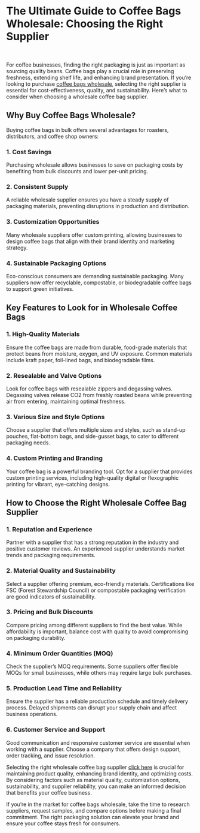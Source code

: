 <p><!-- x-tinymce/html --></p>
<h1 data-pm-slice="1 1 []">The Ultimate Guide to Coffee Bags Wholesale: Choosing the Right Supplier</h1>
<p data-pm-slice="1 1 []">&nbsp;</p>
<p>For coffee businesses, finding the right packaging is just as important as sourcing quality beans. Coffee bags play a crucial role in preserving freshness, extending shelf life, and enhancing brand presentation. If you&rsquo;re looking to purchase <a href="https://bowepack.com/collections/custom-coffee-packaging">coffee bags wholesale</a>, selecting the right supplier is essential for cost-effectiveness, quality, and sustainability. Here&rsquo;s what to consider when choosing a wholesale coffee bag supplier.</p>
<h2>Why Buy Coffee Bags Wholesale?</h2>
<p>Buying coffee bags in bulk offers several advantages for roasters, distributors, and coffee shop owners:</p>
<h3>1. Cost Savings</h3>
<p>Purchasing wholesale allows businesses to save on packaging costs by benefiting from bulk discounts and lower per-unit pricing.</p>
<h3>2. Consistent Supply</h3>
<p>A reliable wholesale supplier ensures you have a steady supply of packaging materials, preventing disruptions in production and distribution.</p>
<h3>3. Customization Opportunities</h3>
<p>Many wholesale suppliers offer custom printing, allowing businesses to design coffee bags that align with their brand identity and marketing strategy.</p>
<h3>4. Sustainable Packaging Options</h3>
<p>Eco-conscious consumers are demanding sustainable packaging. Many suppliers now offer recyclable, compostable, or biodegradable coffee bags to support green initiatives.</p>
<h2>Key Features to Look for in Wholesale Coffee Bags</h2>
<h3>1. High-Quality Materials</h3>
<p>Ensure the coffee bags are made from durable, food-grade materials that protect beans from moisture, oxygen, and UV exposure. Common materials include kraft paper, foil-lined bags, and biodegradable films.</p>
<h3>2. Resealable and Valve Options</h3>
<p>Look for coffee bags with resealable zippers and degassing valves. Degassing valves release CO2 from freshly roasted beans while preventing air from entering, maintaining optimal freshness.</p>
<h3>3. Various Size and Style Options</h3>
<p>Choose a supplier that offers multiple sizes and styles, such as stand-up pouches, flat-bottom bags, and side-gusset bags, to cater to different packaging needs.</p>
<h3>4. Custom Printing and Branding</h3>
<p>Your coffee bag is a powerful branding tool. Opt for a supplier that provides custom printing services, including high-quality digital or flexographic printing for vibrant, eye-catching designs.</p>
<h2>How to Choose the Right Wholesale Coffee Bag Supplier</h2>
<h3>1. Reputation and Experience</h3>
<p>Partner with a supplier that has a strong reputation in the industry and positive customer reviews. An experienced supplier understands market trends and packaging requirements.</p>
<h3>2. Material Quality and Sustainability</h3>
<p>Select a supplier offering premium, eco-friendly materials. Certifications like FSC (Forest Stewardship Council) or compostable packaging verification are good indicators of sustainability.</p>
<h3>3. Pricing and Bulk Discounts</h3>
<p>Compare pricing among different suppliers to find the best value. While affordability is important, balance cost with quality to avoid compromising on packaging durability.</p>
<h3>4. Minimum Order Quantities (MOQ)</h3>
<p>Check the supplier&rsquo;s MOQ requirements. Some suppliers offer flexible MOQs for small businesses, while others may require large bulk purchases.</p>
<h3>5. Production Lead Time and Reliability</h3>
<p>Ensure the supplier has a reliable production schedule and timely delivery process. Delayed shipments can disrupt your supply chain and affect business operations.</p>
<h3>6. Customer Service and Support</h3>
<p>Good communication and responsive customer service are essential when working with a supplier. Choose a company that offers design support, order tracking, and issue resolution.</p>
<p>Selecting the right wholesale coffee bag supplier <a href="https://theopendiaries.com/note/67a985462f85150bbcb111be">click here</a> is crucial for maintaining product quality, enhancing brand identity, and optimizing costs. By considering factors such as material quality, customization options, sustainability, and supplier reliability, you can make an informed decision that benefits your coffee business.</p>
<p>If you&rsquo;re in the market for coffee bags wholesale, take the time to research suppliers, request samples, and compare options before making a final commitment. The right packaging solution can elevate your brand and ensure your coffee stays fresh for consumers.</p>
